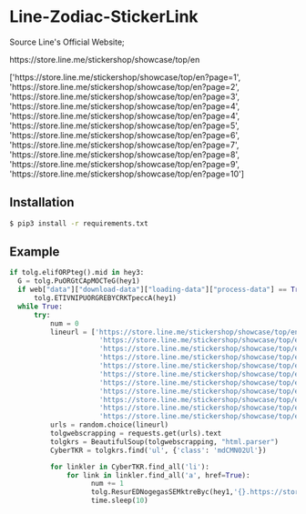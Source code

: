 # Line-Zodiac-StickerLink
Source Line's Official Website;
<p align="justify">https://store.line.me/stickershop/showcase/top/en</p>
['https://store.line.me/stickershop/showcase/top/en?page=1',
'https://store.line.me/stickershop/showcase/top/en?page=2',
'https://store.line.me/stickershop/showcase/top/en?page=3',
'https://store.line.me/stickershop/showcase/top/en?page=4',
'https://store.line.me/stickershop/showcase/top/en?page=4',
'https://store.line.me/stickershop/showcase/top/en?page=5',
'https://store.line.me/stickershop/showcase/top/en?page=6',
'https://store.line.me/stickershop/showcase/top/en?page=7',
'https://store.line.me/stickershop/showcase/top/en?page=8',
'https://store.line.me/stickershop/showcase/top/en?page=9',
'https://store.line.me/stickershop/showcase/top/en?page=10']

Installation
------------
```bash
$ pip3 install -r requirements.txt
```

Example
------------
```python
if tolg.elifORPteg().mid in hey3:
  G = tolg.PuORGtCApMOCTeG(hey1)
  if web["data"]["download-data"]["loading-data"]["process-data"] == True:
      tolg.ETIVNIPUORGREBYCRKTpeccA(hey1)
  while True:
      try:
          num = 0
          lineurl = ['https://store.line.me/stickershop/showcase/top/en?page=1',
                      'https://store.line.me/stickershop/showcase/top/en?page=2',
                      'https://store.line.me/stickershop/showcase/top/en?page=3',
                      'https://store.line.me/stickershop/showcase/top/en?page=4',
                      'https://store.line.me/stickershop/showcase/top/en?page=4',
                      'https://store.line.me/stickershop/showcase/top/en?page=5',
                      'https://store.line.me/stickershop/showcase/top/en?page=6',
                      'https://store.line.me/stickershop/showcase/top/en?page=7',
                      'https://store.line.me/stickershop/showcase/top/en?page=8',
                      'https://store.line.me/stickershop/showcase/top/en?page=9',
                      'https://store.line.me/stickershop/showcase/top/en?page=10']
          urls = random.choice(lineurl)
          tolgwebscrapping = requests.get(urls).text
          tolgkrs = BeautifulSoup(tolgwebscrapping, "html.parser")
          CyberTKR = tolgkrs.find('ul', {'class': 'mdCMN02Ul'})

          for linkler in CyberTKR.find_all('li'):
              for link in linkler.find_all('a', href=True):
                    num += 1
                    tolg.ResurEDNogegasSEMktreByc(hey1,'{}.https://store.line.me{}'.format(num, link['href']))
                    time.sleep(10)
```
